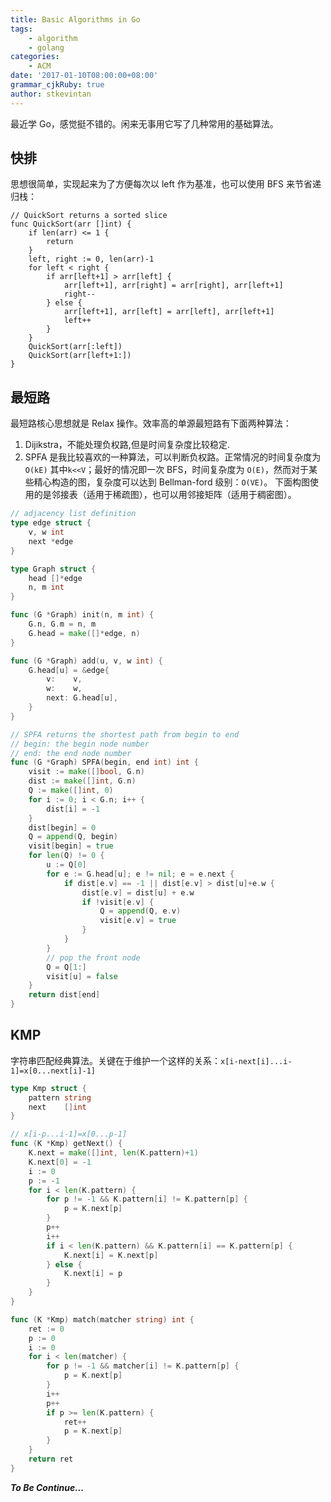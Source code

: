 ```yaml
---
title: Basic Algorithms in Go
tags:
    - algorithm
    - golang
categories:
    - ACM
date: '2017-01-10T08:00:00+08:00'
grammar_cjkRuby: true
author: stkevintan
---
```


最近学 Go，感觉挺不错的。闲来无事用它写了几种常用的基础算法。

## 快排

思想很简单，实现起来为了方便每次以 left 作为基准，也可以使用 BFS 来节省递归栈：

```golang
// QuickSort returns a sorted slice
func QuickSort(arr []int) {
	if len(arr) <= 1 {
		return
	}
	left, right := 0, len(arr)-1
	for left < right {
		if arr[left+1] > arr[left] {
			arr[left+1], arr[right] = arr[right], arr[left+1]
			right--
		} else {
			arr[left+1], arr[left] = arr[left], arr[left+1]
			left++
		}
	}
	QuickSort(arr[:left])
	QuickSort(arr[left+1:])
}
```

<!--more-->

## 最短路

最短路核心思想就是 Relax 操作。效率高的单源最短路有下面两种算法：

1. Dijikstra，不能处理负权路,但是时间复杂度比较稳定.
2. SPFA 是我比较喜欢的一种算法，可以判断负权路。正常情况的时间复杂度为`O(kE)` 其中`k<<V`；最好的情况即一次 BFS，时间复杂度为 `O(E)`，然而对于某些精心构造的图，复杂度可以达到 Bellman-ford 级别：`O(VE)`。
   下面构图使用的是邻接表（适用于稀疏图），也可以用邻接矩阵（适用于稠密图）。

```go
// adjacency list definition
type edge struct {
	v, w int
	next *edge
}

type Graph struct {
	head []*edge
	n, m int
}

func (G *Graph) init(n, m int) {
	G.n, G.m = n, m
	G.head = make([]*edge, n)
}

func (G *Graph) add(u, v, w int) {
	G.head[u] = &edge{
		v:    v,
		w:    w,
		next: G.head[u],
	}
}

// SPFA returns the shortest path from begin to end
// begin: the begin node number
// end: the end node number
func (G *Graph) SPFA(begin, end int) int {
	visit := make([]bool, G.n)
	dist := make([]int, G.n)
	Q := make([]int, 0)
	for i := 0; i < G.n; i++ {
		dist[i] = -1
	}
	dist[begin] = 0
	Q = append(Q, begin)
	visit[begin] = true
	for len(Q) != 0 {
		u := Q[0]
		for e := G.head[u]; e != nil; e = e.next {
			if dist[e.v] == -1 || dist[e.v] > dist[u]+e.w {
				dist[e.v] = dist[u] + e.w
				if !visit[e.v] {
					Q = append(Q, e.v)
					visit[e.v] = true
				}
			}
		}
		// pop the front node
		Q = Q[1:]
		visit[u] = false
	}
	return dist[end]
}
```

## KMP

字符串匹配经典算法。关键在于维护一个这样的关系：`x[i-next[i]...i-1]=x[0...next[i]-1]`

```go
type Kmp struct {
	pattern string
	next    []int
}

// x[i-p...i-1]=x[0...p-1]
func (K *Kmp) getNext() {
	K.next = make([]int, len(K.pattern)+1)
	K.next[0] = -1
	i := 0
	p := -1
	for i < len(K.pattern) {
		for p != -1 && K.pattern[i] != K.pattern[p] {
			p = K.next[p]
		}
		p++
		i++
		if i < len(K.pattern) && K.pattern[i] == K.pattern[p] {
			K.next[i] = K.next[p]
		} else {
			K.next[i] = p
		}
	}
}

func (K *Kmp) match(matcher string) int {
	ret := 0
	p := 0
	i := 0
	for i < len(matcher) {
		for p != -1 && matcher[i] != K.pattern[p] {
			p = K.next[p]
		}
		i++
		p++
		if p >= len(K.pattern) {
			ret++
			p = K.next[p]
		}
	}
	return ret
}
```

**_To Be Continue..._**
